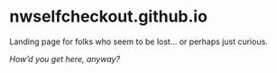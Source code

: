 # nwselfcheckout.github.io
Landing page for folks who seem to be lost… or perhaps just curious.

*How’d you get here, anyway?*
